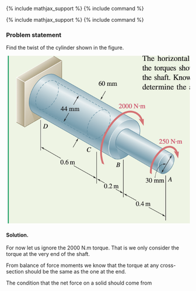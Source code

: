 {% include mathjax_support %}
{% include command %}


{% include mathjax_support %}
{% include command %}

### Problem statement 

Find the twist of the cylinder shown in the figure. 

![](2021-09-30-20-40-00.png)

#### Solution.

For now let us ignore the 2000 N.m torque. That is we only consider the torque at the very end of the shaft. 

From balance of force moments we know that the torque at any cross-section should be the same as the one at the end. 

The condition that the net force on a solid should come from 